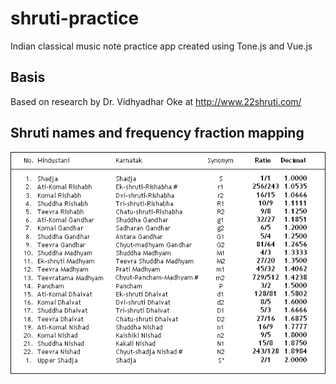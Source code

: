 # shruti-practice

Indian classical music note practice app created using Tone.js and Vue.js

## Basis
Based on research by Dr. Vidhyadhar Oke at http://www.22shruti.com/

## Shruti names and frequency fraction mapping
![](shruti_names_hin_kar.png)
